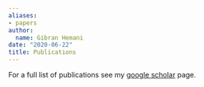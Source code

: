 ```yaml
---
aliases:
- papers
author:
  name: Gibran Hemani
date: "2020-06-22"
title: Publications
---
```


For a full list of publications see my [google scholar](https://scholar.google.com/citations?user=6fC0BYYAAAAJ&hl=en) page.

